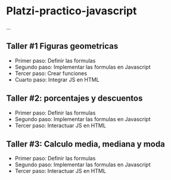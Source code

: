 # Platzi-practico-javascript

...


## Taller #1 Figuras geometricas

- Primer paso: Definir las formulas
- Segundo paso: Implementar las formulas en Javascript
- Tercer paso: Crear funciones
- Cuarto paso: Integrar JS en HTML

## Taller #2: porcentajes y descuentos
- Primer paso: Definir las formulas
- Segundo paso: Implementar las formulas en Javascript
- Tercer paso: Interactuar JS en HTML


## Taller #3: Calculo media, mediana y moda
- Primer paso: Definir las formulas
- Segundo paso: Implementar las formulas en Javascript
- Tercer paso: Interactuar JS en HTML